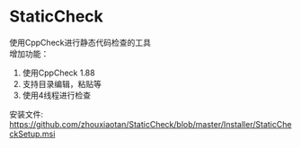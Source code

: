# StaticCheck
使用CppCheck进行静态代码检查的工具
<br>
增加功能：<br>
1. 使用CppCheck 1.88<br>
2. 支持目录编辑，粘贴等<br>
3. 使用4线程进行检查

安装文件:<br>
https://github.com/zhouxiaotan/StaticCheck/blob/master/Installer/StaticCheckSetup.msi
